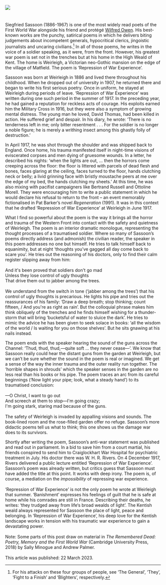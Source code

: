 
<a href="https://www.kent-maps.online"><img src="https://kent-map.github.io/mdpress/juncture/ve-button.png"></a>
<param ve-config title="Siegfried Sassoon (8 September 1886 to 1 September 1967)" author="Dr Andrew Palmer" layout="vtl" banner="https://upload.wikimedia.org/wikipedia/commons/3/37/Thistledown%2C_Matfield%2C_Kent.JPG" description="Dr Andrew Palmer
traces the Kent landscape in the war poetry of county native Siegfried Sassoon.">

<!-- Global Entities -->
<param ve-entity eid="Q2183870" aliases="Matfield">

<!-- Base map centred on Matfield -->
<param ve-map center="Q2183870" zoom="12">

<!-- Historical map layers -->
<param ve-map-layer active allmaps allmaps-id="5aa3ce47b380271b" title="Kent Road Map">

#

Siegfried Sassoon (1886-1967) is one of the most widely read poets of the First World War alongside his friend and protégé [Wilfred Owen](/20c/20c-owen-biography). His best-known works are the punchy, satirical poems in which he delivers biting judgements about incompetent generals, hypocritical clerics, jingoistic journalists and uncaring civilians.[^ref1]  In all of those poems, he writes in the voice of a soldier speaking, as it were, from the front. However, his greatest war poem is set not in the trenches but at his home in the High Weald of Kent. The home is Weirleigh, a Victorian neo-Gothic mansion on the edge of the village of Matfield. The poem is ‘Repression of War Experience’.
<param ve-image url="https://upload.wikimedia.org/wikipedia/commons/0/0b/Siegfried_Sassoon_by_George_Charles_Beresford_%281915%29.jpg" label="Siegfried Sassoon, May 1915" attribution="George Charles Beresford via Wikimedia Commons"> 
<!-- Base map centred on Matfield -->
<param ve-map center="Q2183870" zoom="12">

Sassoon was born at Weirleigh in 1886 and lived there throughout his childhood. When he dropped out of university in 1907, he returned there and began to write his first serious poetry. Once in uniform, he stayed at Weirleigh during periods of leave. ‘Repression of War Experience’ was written during one such period in the summer of 1917. In the preceding year, he had gained a reputation for reckless acts of courage. His exploits earned him the Military Cross in 1916, but they were also a symptom of growing mental distress. The young man he loved, David Thomas, had been killed in action. He suffered grief and despair. In his diary, he wrote: ‘There is no tenderness left in me; only bitter resentment . . . For the soldier is no longer a noble figure; he is merely a writhing insect among this ghastly folly of destruction.’ 
<param ve-image url="https://upload.wikimedia.org/wikipedia/commons/9/90/Matfield_pond_2.jpg" label="Matfield Pond" attribution="Poliphilo, CC0, via Wikimedia Commons">
<!-- Base map centred on Matfield -->
<param ve-map center="Q2183870" zoom="12">

In April 1917, he was shot through the shoulder and was shipped back to England. Once home, his trauma manifested itself in night-time visions of eviscerated corpses and men dying of gruesome wounds. In a letter, he described his nights: ‘when the lights are out, … then the horrors come creeping across the floor: the floor is littered with parcels of dead flesh and bones, faces glaring at the ceiling, faces turned to the floor, hands clutching neck or belly; a livid grinning face with bristly moustache peers at me over the edge of my bed, the hands clutching my sheets.’ At this time, he was also mixing with pacifist campaigners like Bertrand Russell and Ottoline Morell. They were encouraging him to write a public statement in which he would declare his refusal to return to the front – an event memorably fictionalised in Pat Barker’s novel _Regeneration_ (1991). It was in this context that he drafted ‘Repression of War Experience’ at Weirleigh in June 1917.
<param ve-image url="https://upload.wikimedia.org/wikipedia/commons/b/b4/Siegfried_Sassoon_by_Glyn_Warren_Philpot_1917.jpeg" label="Siegfried Sassoon" attribution="Glyn Warren Philpot, 1917, Courtesy of the collection of the Fitzwilliam Museum">

What I find so powerful about the poem is the way it brings all the horror and trauma of the Western Front into contact with the safety and quietness of Weirleigh. The poem is an interior dramatic monologue, representing the thought processes of a traumatised soldier. Where so many of Sassoon’s poems directly address (and admonish) the civilian reader, the speaker in this poem addresses no one but himself. He tries to talk himself back to equanimity, but at night ‘thoughts you’ve gagged all day come back to scare you’. He tries out the reasoning of his doctors, only to find their calm register slipping away from him:
<br><br>
And it's been proved that soldiers don't go mad   
Unless they lose control of ugly thoughts   
That drive them out to jabber among the trees.   
<br>
We understand from the switch in tone (‘jabber among the trees’) that his control of ugly thoughts is precarious. He lights his pipe and tries out the reassurances of his family: ‘Draw a deep breath; stop thinking; count fifteen, / And you're as right as rain’. But the colloquial phrase makes him think obliquely of the trenches and he finds himself wishing for a thunder-storm that will bring ‘bucketsful of water to sluice the dark’. He tries to mimic the advice he has been given to seek solace in books: ‘all the wisdom of the world / Is waiting for you on those shelves’. But he sits gnawing at his nails instead. 
<param ve-image url="https://upload.wikimedia.org/wikipedia/commons/5/5d/MametzWood_Christopher_Williams.jpg" label="The Welsh at Mametz Wood, November 1916" attribution="Christopher Williams, Public domain, via Wikimedia Commons">

The poem ends with the speaker hearing the sound of the guns across the Channel: ‘Thud, thud, thud,—quite soft ... they never cease—’. We know that Sassoon really could hear the distant guns from the garden at Weirleigh, but we can’t be sure whether the sound in the poem is real or imagined. We get a sense of the way the inner trauma and the outer reality run together. The ‘horrible shapes in shrouds’ which the speaker senses in the garden are no less real than his books or his pipe. The poem traces an arc from its careful beginnings (‘Now light your pipe; look, what a steady hand’) to its traumatised conclusion:  
<br>
—O Christ, I want to go out   
And screech at them to stop—I'm going crazy;   
I'm going stark, staring mad because of the guns.   
<br>
The safety of Weirleigh is invaded by appalling visions and sounds. The book-lined room and the rose-filled garden offer no refuge. Sassoon’s more didactic poems tell us what to think; this one shows us the damage war does to its survivors.
<param ve-image url="https://upload.wikimedia.org/wikipedia/commons/6/62/A_Heavy_Gun_near_Arras_Art.IWMART3032.jpg" label="A Heavy Gun near Arras, 1917" attribution="William Orpen, Public domain, via Wikimedia Commons">
<param ve-image url="https://upload.wikimedia.org/wikipedia/commons/a/ad/A_naval_gun_being_fired_behind_the_Canadian_lines_%28I0004793%29.jpg" label="A naval gun being fired behind the Canadian lines, Nord Pas de Calais c.1917" attribution="All images from the Canadian Expeditionary Force photograph albums were uploaded as part of the Archives of Ontario’s GLAM Wiki project">

Shortly after writing the poem, Sassoon’s anti-war statement was published and read out in parliament. In a bid to save him from a court martial, his friends conspired to send him to Craiglockhart War Hospital for psychiatric treatment in July. His doctor there was W. H. R. Rivers. On 4 December 1917, Rivers delivered a public lecture entitled ‘Repression of War Experience’. Sassoon’s poem was already written, but critics guess that Sassoon must have added the title at this point. It works with deep irony. The poem is, of course, a mediation on the _impossibility_ of repressing war experience.
<br><br>
‘Repression of War Experience’ is not the only poem he wrote at Weirleigh that summer. ‘Banishment’ expresses his feelings of guilt that he is safe at home while his comrades are still in France. Describing their deaths, he writes: ‘they trudged away from life‘s broad wealds of light’. The Kentish weald always represented for Sassoon the place of light, peace and belonging. In ‘Repression of War Experience’, his deep love for the Kentish landscape works in tension with his traumatic war experience to gain a devastating power. 
<br><br>
Note: Some parts of this post draw on material in _The Remembered Dead: Poetry, Memory and the First World War_ (Cambridge University Press, 2018) by Sally Minogue and Andrew Palmer.
<br><br>
This article was published: 22 March 2023.
<param ve-image url="https://upload.wikimedia.org/wikipedia/commons/d/d8/Samuel_Palmer_-_The_Weald_of_Kent_-_Google_Art_Project.jpg" label="The Weald of Kent c.1833" attribution="Samuel Palmer, Public domain, via Wikimedia Commons, Yale Center for British Art"> 

[^ref1]: For his attacks on these four groups of people, see ‘The General’, ‘They’, ‘Fight to a Finish’ and ‘Blighters’, respectively.
